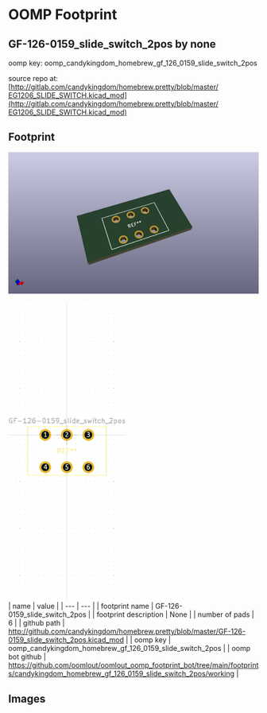 # OOMP Footprint  
## GF-126-0159_slide_switch_2pos  by none  
  
oomp key: oomp_candykingdom_homebrew_gf_126_0159_slide_switch_2pos  
  
source repo at: [http://gitlab.com/candykingdom/homebrew.pretty/blob/master/‎EG1206‎_SLIDE_SWITCH.kicad_mod](http://gitlab.com/candykingdom/homebrew.pretty/blob/master/‎EG1206‎_SLIDE_SWITCH.kicad_mod)  
## Footprint  
  
[![working_kicad_pcb_3d.png](working_kicad_pcb_3d_600.png)](working_kicad_pcb_3d.png)  
  
[![working.png](working_600.png)](working.png)  
| name | value | 
| --- | --- | 
| footprint name | GF-126-0159_slide_switch_2pos | 
| footprint description | None | 
| number of pads | 6 | 
| github path | http://github.com/candykingdom/homebrew.pretty/blob/master/GF-126-0159_slide_switch_2pos.kicad_mod | 
| oomp key | oomp_candykingdom_homebrew_gf_126_0159_slide_switch_2pos | 
| oomp bot github | https://github.com/oomlout/oomlout_oomp_footprint_bot/tree/main/footprints/candykingdom_homebrew_gf_126_0159_slide_switch_2pos/working | 
## Images  
